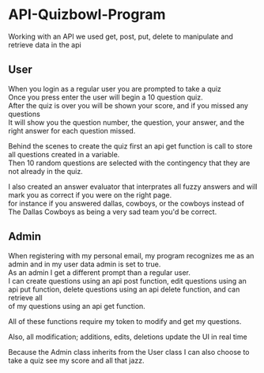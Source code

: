 # API-Quizbowl-Program
Working with an API we used get, post, put, delete to manipulate and retrieve data in the api

## User
When you login as a regular user you are prompted to take a quiz   
Once you press enter the user will begin a 10 question quiz.   
After the quiz is over you will be shown your score, and if you missed any questions   
It will show you the question number, the question, your answer, and the right answer for each question missed.

Behind the scenes to create the quiz first an api get function is call to store all questions created in a variable.   
Then 10 random questions are selected with the contingency that they are not already in the quiz.

I also created an answer evaluator that interprates all fuzzy answers and will mark you as correct if you were on the right page.  
for instance if you answered dallas, cowboys, or the cowboys instead of The Dallas Cowboys as being a very sad team you'd be correct.

## Admin
When registering with my personal email, my program recognizes me as an admin and in my user data admin is set to true.   
As an admin I get a different prompt than a regular user.   
I can create questions using an api post function, edit questions using an api put function, delete questions using an api delete function, and can retrieve all   
of my questions using an api get function.

All of these functions require my token to modify and get my questions.

Also, all modification; additions, edits, deletions update the UI in real time

Because the Admin class inherits from the User class I can also choose to take a quiz see my score and all that jazz.


